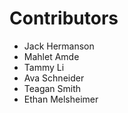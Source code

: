 # Contributors

- Jack Hermanson
- Mahlet Amde
- Tammy Li
- Ava Schneider
- Teagan Smith
- Ethan Melsheimer

